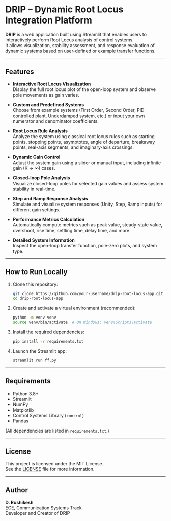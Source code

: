 # DRIP – Dynamic Root Locus Integration Platform

**DRIP** is a web application built using Streamlit that enables users to interactively perform Root Locus analysis of control systems.  
It allows visualization, stability assessment, and response evaluation of dynamic systems based on user-defined or example transfer functions.

---

## Features

- **Interactive Root Locus Visualization**  
  Display the full root locus plot of the open-loop system and observe pole movements as gain varies.

- **Custom and Predefined Systems**  
  Choose from example systems (First Order, Second Order, PID-controlled plant, Underdamped system, etc.) or input your own numerator and denominator coefficients.

- **Root Locus Rule Analysis**  
  Analyze the system using classical root locus rules such as starting points, stopping points, asymptotes, angle of departure, breakaway points, real-axis segments, and imaginary-axis crossings.

- **Dynamic Gain Control**  
  Adjust the system gain using a slider or manual input, including infinite gain (K → ∞) cases.

- **Closed-loop Pole Analysis**  
  Visualize closed-loop poles for selected gain values and assess system stability in real-time.

- **Step and Ramp Response Analysis**  
  Simulate and visualize system responses (Unity, Step, Ramp inputs) for different gain settings.

- **Performance Metrics Calculation**  
  Automatically compute metrics such as peak value, steady-state value, overshoot, rise time, settling time, delay time, and more.

- **Detailed System Information**  
  Inspect the open-loop transfer function, pole-zero plots, and system type.

---

## How to Run Locally

1. Clone this repository:
    ```bash
    git clone https://github.com/your-username/drip-root-locus-app.git
    cd drip-root-locus-app
    ```

2. Create and activate a virtual environment (recommended):
    ```bash
    python -m venv venv
    source venv/bin/activate  # On Windows: venv\Scripts\activate
    ```

3. Install the required dependencies:
    ```bash
    pip install -r requirements.txt
    ```

4. Launch the Streamlit app:
    ```bash
    streamlit run ff.py
    ```

---

## Requirements

- Python 3.8+
- Streamlit
- NumPy
- Matplotlib
- Control Systems Library (`control`)
- Pandas

(All dependencies are listed in `requirements.txt`.)

---

## License

This project is licensed under the MIT License.  
See the [LICENSE](LICENSE) file for more information.

---

## Author

**D. Rushikesh**  
ECE, Communication Systems Track  
Developer and Creator of DRIP
